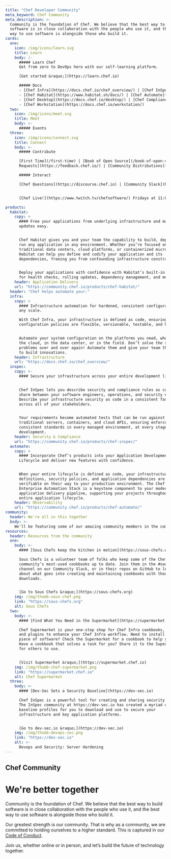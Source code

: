 ```yaml
---
title: "Chef Developer Community"
meta_keyword: Chef Community
meta_description: >-
  Community is the foundation of Chef. We believe that the best way to build
  software is in close collaboration with the people who use it, and the best
  way to use software is alongside those who build it.
cards:
  one:
    icon: /img/icons/learn.svg
    title: Learn
    body: |-
      ##### Learn Chef
      Get from zero to DevOps hero with our self-learning platform.

      [Get started &raquo;](https://learn.chef.io)

      ##### Docs
      - [Chef Infra](https://docs.chef.io/chef_overview/) | [Chef InSpec](https://docs.chef.io/inspec/) 
      - [Chef Habitat](https://www.habitat.sh/docs/) | [Chef Automate](https://docs.chef.io/automate/) 
      - [Chef Desktop](https://docs.chef.io/desktop/) | [Chef Compliance](https://docs.chef.io/compliance/)
      - [Chef Workstation](https://docs.chef.io/workstation/)
  two:
    icon: /img/icons/meet.svg
    title: Meet
    body: >-
      ##### Events
  three:
    icon: /img/icons/connect.svg
    title: Connect
    body: >-
      ##### Contribute

      [First Time](/first-time) | [Book of Open Source](/book-of-open-source) | [Feature
      Requests](https://feedback.chef.io/) | [Community Distributions](https://github.com/chef/chef-oss-practices/blob/master/distributions/distribution-list.md)

      ##### Interact

      [Chef Questions](https://discourse.chef.io) | [Community Slack](https://community-slack.chef.io/) 


      [Chef Live!](https://www.twitch.tv/chefsoftware/) Fridays at 11:00AM PT

products:
  habitat:
    copy: >
      #### Free your applications from underlying infrastructure and make
      updates easy.


      Chef Habitat gives you and your team the capability to build, deploy, and
      run any application in any environment. Whether you’re focused on
      traditional data centers, cloud platforms, or containerized microservices,
      Habitat can help you define and codify your application and its
      dependencies, freeing you from confounding infrastructure constraints.


      Deploy your applications with confidence with Habitat’s built-in support
      for health checks, rolling updates, dependency management, and more.
    header: Application Delivery
    url: "https://community.chef.io/products/chef-habitat/"
  header: "Chef helps automate your:"
  infra:
    copy: >
      #### Infrastructure automation for hardened, consistent configuration at
      any scale.

      With Chef Infra, your infrastructure is defined as code, ensuring that
      configuration policies are flexible, versionable, testable, and human-readable. 


      Automate your system configuration on the platforms you need, whether in
      the cloud, in the data center, or in the field. Don’t solve the same
      problems over and over again! Automate them and give your team the ability
      to build innovations.
    header: Infrastructure
    url: "https://docs.chef.io/chef_overview/"
  inspec:
    copy: >-
      #### Secure your infrastructure across your entire development lifecycle.


      Chef InSpec lets you describe security and compliance rules as code to
      share between your software engineers, operations, and security engineers.
      Describe your infrastructure security as code in a consistent fashion
      across all of your stakeholders.


      Your requirements become automated tests that can be run against
      traditional servers, containers, and cloud APIs, ensuring enforced
      consistent standards in every managed environment, at every stage of
      development.
    header: Security & Compliance
    url: "https://community.chef.io/products/chef-inspec/"
  automate:
    copy: >
      #### Incorporate Chef’s products into your Application Development
      Lifecycle and deliver new features with confidence.


      When your entire lifecycle is defined as code, your infrastructure
      definitions, security policies, and application dependencies are easily
      verifiable on their way to your production environment. The Chef
      Enterprise Automation Stack is a keystone component to your modern
      application delivery pipeline, supporting your projects throughout the
      entire application lifecycle.
    header: Observability
    url: "https://community.chef.io/products/chef-automate/"
community:
  header: We're all in this together
  body: >-
    We'll be featuring some of our amazing community members in the coming months, so keep an eye out for updates. If you'd like to share your Chef community story, get in touch at [community@chef.io](mailto:community@chef.io).
resources:
  header: Resources from the community
  one:
    body: >-
      #### [Sous Chefs keep the kitchen in motion](https://sous-chefs.org)

      Sous Chefs is a volunteer team of folks who keep some of the Chef Infra
      community’s most-used cookbooks up to date. Join them in the #sous-chefs
      channel on our Community Slack, or in their repos on GitHub to learn more
      about what goes into creating and maintaining cookbooks with thousands of
      downloads.


      [Go to Sous Chefs &raquo;](https://sous-chefs.org)
    img: /img/thumb-sous-chef.png
    link: "https://sous-chefs.org"
    alt: Sous Chefs
  two:
    body: >-
      #### [Find What You Need in the Supermarket](https://supermarket.chef.io)

      Chef Supermarket is your one-stop shop for Chef Infra cookbooks, tools,
      and plugins to enhance your Chef Infra workflow. Need to install a new
      piece of software? Check the Supermarket for a cookbook to help you out!
      Have a cookbook that solves a task for you? Share it to the Supermarket
      for others to use.


      [Visit Supermarket &raquo;](https://supermarket.chef.io)
    img: /img/thumb-chef-supermarket.png
    link: "https://supermarket.chef.io"
    alt: Chef Supermarket
  three:
    body: >-
      #### [Dev-Sec Sets a Security Baseline](https://dev-sec.io)

      Chef InSpec is a powerful tool for creating and sharing security profiles.
      The InSpec community at https://dev-sec.io has created a myriad of
      baseline profiles for you to download and use to secure your
      infrastructure and key application platforms.


      [Go to dev-sec.io &raquo;](https://dev-sec.io)
    img: /img/thumb-devops-sec.png
    link: "https://dev-sec.io"
    alt: >-
      Devops and Security: Server Hardening
---
```


## Chef Community

# We're better together

Community is the foundation of Chef. We believe that the best way to build software is in close collaboration with the people who use it, and the best way to use software is alongside those who build it.

Our greatest strength is our community. That is why as a community, we are committed to holding ourselves to a higher standard. This is captured in our [Code of Conduct].

Join us, whether online or in person, and let’s build the future of technology together.

[code of conduct]: /code-of-conduct

